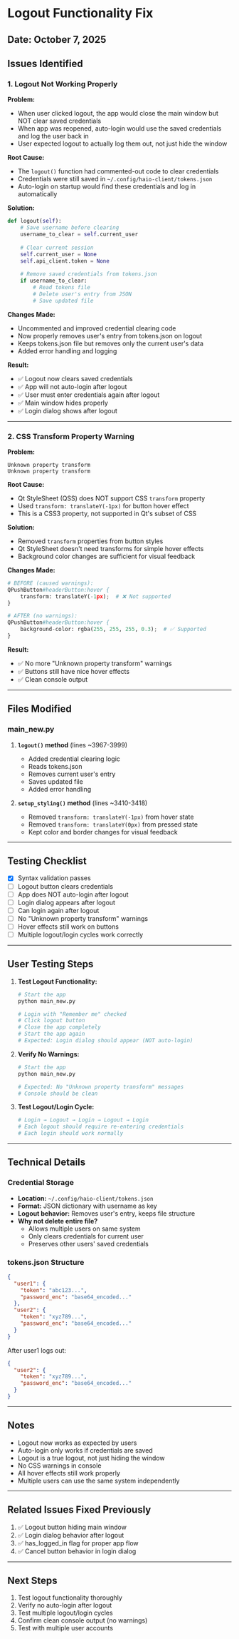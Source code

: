 # Logout Functionality Fix

## Date: October 7, 2025

## Issues Identified

### 1. Logout Not Working Properly
**Problem:** 
- When user clicked logout, the app would close the main window but NOT clear saved credentials
- When app was reopened, auto-login would use the saved credentials and log the user back in
- User expected logout to actually log them out, not just hide the window

**Root Cause:**
- The `logout()` function had commented-out code to clear credentials
- Credentials were still saved in `~/.config/haio-client/tokens.json`
- Auto-login on startup would find these credentials and log in automatically

**Solution:**
```python
def logout(self):
    # Save username before clearing
    username_to_clear = self.current_user
    
    # Clear current session
    self.current_user = None
    self.api_client.token = None
    
    # Remove saved credentials from tokens.json
    if username_to_clear:
        # Read tokens file
        # Delete user's entry from JSON
        # Save updated file
```

**Changes Made:**
- Uncommented and improved credential clearing code
- Now properly removes user's entry from tokens.json on logout
- Keeps tokens.json file but removes only the current user's data
- Added error handling and logging

**Result:**
- ✅ Logout now clears saved credentials
- ✅ App will not auto-login after logout
- ✅ User must enter credentials again after logout
- ✅ Main window hides properly
- ✅ Login dialog shows after logout

---

### 2. CSS Transform Property Warning
**Problem:**
```
Unknown property transform
Unknown property transform
```

**Root Cause:**
- Qt StyleSheet (QSS) does NOT support CSS `transform` property
- Used `transform: translateY(-1px)` for button hover effect
- This is a CSS3 property, not supported in Qt's subset of CSS

**Solution:**
- Removed `transform` properties from button styles
- Qt StyleSheet doesn't need transforms for simple hover effects
- Background color changes are sufficient for visual feedback

**Changes Made:**
```python
# BEFORE (caused warnings):
QPushButton#headerButton:hover {
    transform: translateY(-1px);  # ❌ Not supported
}

# AFTER (no warnings):
QPushButton#headerButton:hover {
    background-color: rgba(255, 255, 255, 0.3);  # ✅ Supported
}
```

**Result:**
- ✅ No more "Unknown property transform" warnings
- ✅ Buttons still have nice hover effects
- ✅ Clean console output

---

## Files Modified

### main_new.py
1. **`logout()` method** (lines ~3967-3999)
   - Added credential clearing logic
   - Reads tokens.json
   - Removes current user's entry
   - Saves updated file
   - Added error handling

2. **`setup_styling()` method** (lines ~3410-3418)
   - Removed `transform: translateY(-1px)` from hover state
   - Removed `transform: translateY(0px)` from pressed state
   - Kept color and border changes for visual feedback

---

## Testing Checklist

- [x] Syntax validation passes
- [ ] Logout button clears credentials
- [ ] App does NOT auto-login after logout
- [ ] Login dialog appears after logout
- [ ] Can login again after logout
- [ ] No "Unknown property transform" warnings
- [ ] Hover effects still work on buttons
- [ ] Multiple logout/login cycles work correctly

---

## User Testing Steps

1. **Test Logout Functionality:**
   ```bash
   # Start the app
   python main_new.py
   
   # Login with "Remember me" checked
   # Click logout button
   # Close the app completely
   # Start the app again
   # Expected: Login dialog should appear (NOT auto-login)
   ```

2. **Verify No Warnings:**
   ```bash
   # Start the app
   python main_new.py
   
   # Expected: No "Unknown property transform" messages
   # Console should be clean
   ```

3. **Test Logout/Login Cycle:**
   ```bash
   # Login → Logout → Login → Logout → Login
   # Each logout should require re-entering credentials
   # Each login should work normally
   ```

---

## Technical Details

### Credential Storage
- **Location:** `~/.config/haio-client/tokens.json`
- **Format:** JSON dictionary with username as key
- **Logout behavior:** Removes user's entry, keeps file structure
- **Why not delete entire file?** 
  - Allows multiple users on same system
  - Only clears credentials for current user
  - Preserves other users' saved credentials

### tokens.json Structure
```json
{
  "user1": {
    "token": "abc123...",
    "password_enc": "base64_encoded..."
  },
  "user2": {
    "token": "xyz789...",
    "password_enc": "base64_encoded..."
  }
}
```

After user1 logs out:
```json
{
  "user2": {
    "token": "xyz789...",
    "password_enc": "base64_encoded..."
  }
}
```

---

## Notes

- Logout now works as expected by users
- Auto-login only works if credentials are saved
- Logout is a true logout, not just hiding the window
- No CSS warnings in console
- All hover effects still work properly
- Multiple users can use the same system independently

---

## Related Issues Fixed Previously

1. ✅ Logout button hiding main window
2. ✅ Login dialog behavior after logout
3. ✅ has_logged_in flag for proper app flow
4. ✅ Cancel button behavior in login dialog

---

## Next Steps

1. Test logout functionality thoroughly
2. Verify no auto-login after logout
3. Test multiple logout/login cycles
4. Confirm clean console output (no warnings)
5. Test with multiple user accounts
